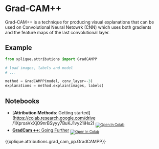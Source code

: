 # Grad-CAM++

Grad-CAM++ is a technique for producing visual explanations that can be used on Convolutional Neural
Netowrk (CNN) which uses both gradients and the feature maps of the last convolutional layer.

## Example

```python
from xplique.attributions import GradCAMPP

# load images, labels and model
# ...

method = GradCAMPP(model, conv_layer=-3)
explanations = method.explain(images, labels)
```

## Notebooks

- [**Attribution Methods**: Getting started](https://colab.research.google.com/drive
/1XproaVxXjO9nrBSyyy7BuKJ1vy21iHs2) <sub> [![Open In Colab](https://colab.research.google.com/assets/colab-badge.svg)](https://colab.research.google.com/drive/1XproaVxXjO9nrBSyyy7BuKJ1vy21iHs2) </sub>
- [**GradCam ++**: Going Further](https://colab.research.google.com/drive/1NRzdZdwxEYhC3_0gf8VpC_bg4YQcVsnO) <sub> [![Open In Colab](https://colab.research.google.com/assets/colab-badge.svg)](https://colab.research.google.com/drive/1NRzdZdwxEYhC3_0gf8VpC_bg4YQcVsnO) </sub>

{{xplique.attributions.grad_cam_pp.GradCAMPP}}

[^1]: [Grad-CAM++: Improved Visual Explanations for Deep Convolutional Networks (2017).](https://arxiv.org/abs/1710.11063)
